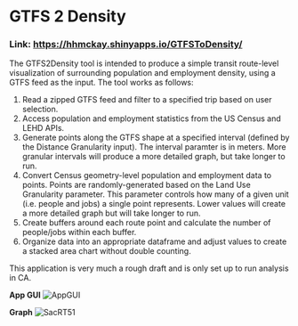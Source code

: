 # GTFS 2 Density
### Link: https://hhmckay.shinyapps.io/GTFSToDensity/
The GTFS2Density tool is intended to produce a simple transit route-level visualization of surrounding population and employment density, using a GTFS feed as the input. The tool works as follows:
1. Read a zipped GTFS feed and filter to a specified trip based on user selection.
2. Access population and employment statistics from the US Census and LEHD APIs.
3. Generate points along the GTFS shape at a specified interval (defined by the Distance Granularity input). The interval paramter is in meters. More granular intervals will produce a more detailed graph, but take longer to run.
4. Convert Census geometry-level population and employment data to points. Points are randomly-generated based on the Land Use Granularity parameter. This parameter controls how many of a given unit (i.e. people and jobs) a single point represents. Lower values will create a more detailed graph but  will take longer to run.
5. Create buffers around each route point and calculate the number of people/jobs within each buffer.
6. Organize data into an appropriate dataframe and adjust values to create a stacked area chart without double counting.

This application is very much a rough draft and is only set up to run analysis in CA.

**App GUI**
![AppGUI](https://github.com/user-attachments/assets/499ec07e-4e5c-4ca4-862f-de500537df85)

**Graph**
![SacRT51](https://github.com/user-attachments/assets/59df093e-9052-451b-9565-71c5367dc8df)
